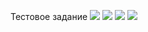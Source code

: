 Тестовое задание 
![](https://img.shields.io/badge/python-v.3.8-orange) ![](https://img.shields.io/badge/-django-ffea00) ![](https://img.shields.io/badge/-postgresql-ff69b4) ![](https://img.shields.io/badge/-docker-00c3d9)
